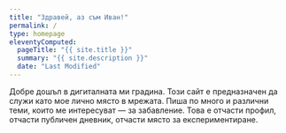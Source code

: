 ```yaml
---
title: "Здравей, аз съм Иван!"
permalink: /
type: homepage
eleventyComputed:
  pageTitle: "{{ site.title }}"
  summary: "{{ site.description }}"
  date: "Last Modified"
---
```


Добре дошъл в дигиталната ми градина. Този сайт е предназначен да служи като мое лично място в мрежата. Пиша по много и различни теми, които ме интересуват — за забавление. Това е отчасти профил, отчасти публичен дневник, отчасти място за експериментиране.